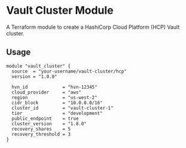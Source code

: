# Vault Cluster Module

A Terraform module to create a HashiCorp Cloud Platform (HCP) Vault cluster.

## Usage

```hcl
module "vault_cluster" {
  source  = "your-username/vault-cluster/hcp"
  version = "1.0.0"

  hvn_id             = "hvn-12345"
  cloud_provider     = "aws"
  region             = "us-west-2"
  cidr_block         = "10.0.0.0/16"
  cluster_id         = "vault-cluster-1"
  tier               = "development"
  public_endpoint    = true
  cluster_version    = "1.8.0"
  recovery_shares    = 5
  recovery_threshold = 3
}
```